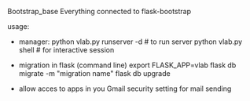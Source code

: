 Bootstrap_base
Everything connected to flask-bootstrap

usage:
- manager:
python vlab.py runserver -d # to run server
python vlab.py shell # for interactive session

- migration in flask (command line)
export FLASK_APP=vlab
flask db migrate -m "migration name"
flask db upgrade

- allow acces to apps in you Gmail security setting for mail sending